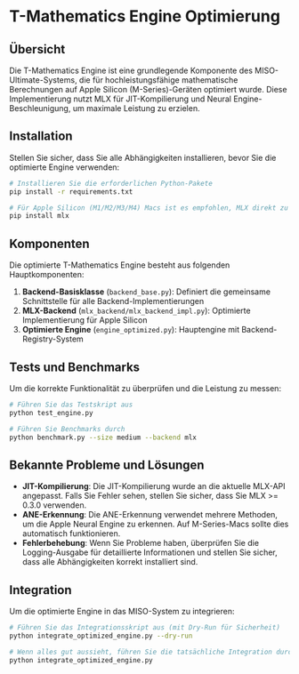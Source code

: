 # T-Mathematics Engine Optimierung

## Übersicht

Die T-Mathematics Engine ist eine grundlegende Komponente des MISO-Ultimate-Systems, die für hochleistungsfähige mathematische Berechnungen auf Apple Silicon (M-Series)-Geräten optimiert wurde. Diese Implementierung nutzt MLX für JIT-Kompilierung und Neural Engine-Beschleunigung, um maximale Leistung zu erzielen.

## Installation

Stellen Sie sicher, dass Sie alle Abhängigkeiten installieren, bevor Sie die optimierte Engine verwenden:

```bash
# Installieren Sie die erforderlichen Python-Pakete
pip install -r requirements.txt

# Für Apple Silicon (M1/M2/M3/M4) Macs ist es empfohlen, MLX direkt zu installieren
pip install mlx
```

## Komponenten

Die optimierte T-Mathematics Engine besteht aus folgenden Hauptkomponenten:

1. **Backend-Basisklasse** (`backend_base.py`): Definiert die gemeinsame Schnittstelle für alle Backend-Implementierungen
2. **MLX-Backend** (`mlx_backend/mlx_backend_impl.py`): Optimierte Implementierung für Apple Silicon
3. **Optimierte Engine** (`engine_optimized.py`): Hauptengine mit Backend-Registry-System

## Tests und Benchmarks

Um die korrekte Funktionalität zu überprüfen und die Leistung zu messen:

```bash
# Führen Sie das Testskript aus
python test_engine.py

# Führen Sie Benchmarks durch
python benchmark.py --size medium --backend mlx
```

## Bekannte Probleme und Lösungen

- **JIT-Kompilierung**: Die JIT-Kompilierung wurde an die aktuelle MLX-API angepasst. Falls Sie Fehler sehen, stellen Sie sicher, dass Sie MLX >= 0.3.0 verwenden.
- **ANE-Erkennung**: Die ANE-Erkennung verwendet mehrere Methoden, um die Apple Neural Engine zu erkennen. Auf M-Series-Macs sollte dies automatisch funktionieren.
- **Fehlerbehebung**: Wenn Sie Probleme haben, überprüfen Sie die Logging-Ausgabe für detaillierte Informationen und stellen Sie sicher, dass alle Abhängigkeiten korrekt installiert sind.

## Integration

Um die optimierte Engine in das MISO-System zu integrieren:

```bash
# Führen Sie das Integrationsskript aus (mit Dry-Run für Sicherheit)
python integrate_optimized_engine.py --dry-run

# Wenn alles gut aussieht, führen Sie die tatsächliche Integration durch
python integrate_optimized_engine.py
```
